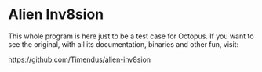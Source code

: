 # Alien Inv8sion

This whole program is here just to be a test case for Octopus. If you want to
see the original, with all its documentation, binaries and other fun, visit:

https://github.com/Timendus/alien-inv8sion
